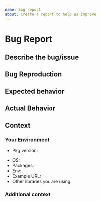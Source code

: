 ```yaml
---
name: Bug report
about: Create a report to help us improve
---
```


<!--
Ouch, sorry you ran into a bug.  Thank for taking the time to report it!
Please fill in as much of the template below as you’re able. The less information
the harder it is for us to resolve your problem.
-->

# Bug Report

## Describe the bug/issue

<!--A clear and concise description of what the bug is. -->

## Bug Reproduction

<!--
Steps to reproduce the behavior:

1. Go to '...'
2. Click on '....'
3. Scroll down to '....'
4. See error
-->

## Expected behavior

<!-- A clear and concise description of what you expected to happen. -->

## Actual Behavior

<!-- A clear and concise description of what actually happens
Include logs, screenshots and relevant details -->

## Context

<!-- A description of what were you trying to do and why -->

### Your Environment

- Pkg version: <!-- Version in question where bug occurs -->
<!-- _please verify that the bug exists in the latest release_ -->
- OS: <!-- Operating system bug occurs on -->
- Packages: <!-- Associated packages relevant to bug or environment -->
- Env: <!-- Node version, npm/yarn version, browser version -->
- Example URL: <!-- Any Links that can be relevant to paint your situation -->
- Other libraries you are using:
<!-- Relevant libraries that could cause a conflict or that your situation relies upon -->

### Additional context

<!-- Add any other context about the problem here. -->
